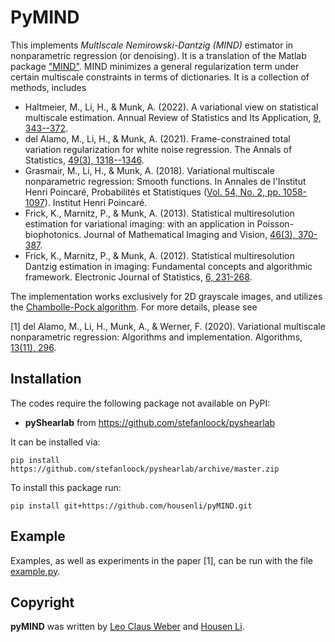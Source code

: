 # PyMIND

This implements *MultIscale Nemirowski-Dantzig (MIND)* estimator in nonparametric regression (or denoising). It is a translation of the Matlab package ["MIND"](https://github.com/housenli/MIND). 
MIND minimizes a general regularization term under certain multiscale constraints in terms of dictionaries. It is a collection of methods, includes 
-  Haltmeier, M., Li, H., & Munk, A. (2022). A variational view on statistical multiscale estimation. Annual Review of Statistics and Its Application, [9, 343--372](https://www.annualreviews.org/doi/abs/10.1146/annurev-statistics-040120-030531).
-  del Alamo, M., Li, H., & Munk, A. (2021). Frame-constrained total variation regularization for white noise regression. The Annals of Statistics, [49(3), 1318--1346](https://projecteuclid.org/journals/annals-of-statistics/volume-49/issue-3/Frame-constrained-total-variation-regularization-for-white-noise-regression/10.1214/20-AOS2001.short).
-  Grasmair, M., Li, H., & Munk, A. (2018). Variational multiscale nonparametric regression: Smooth functions. In Annales de l'Institut Henri Poincaré, Probabilités et Statistiques ([Vol. 54, No. 2, pp. 1058-1097](https://projecteuclid.org/euclid.aihp/1524643240)). Institut Henri Poincaré.
- Frick, K., Marnitz, P., & Munk, A. (2013). Statistical multiresolution estimation for variational imaging: with an application in Poisson-biophotonics. Journal of Mathematical Imaging and Vision, [46(3), 370-387](https://link.springer.com/article/10.1007/s10851-012-0368-5).
- Frick, K., Marnitz, P., & Munk, A. (2012). Statistical multiresolution Dantzig estimation in imaging: Fundamental concepts and algorithmic framework. Electronic Journal of Statistics, [6, 231-268](https://projecteuclid.org/euclid.aihp/1524643240).

The implementation works exclusively for 2D grayscale images, and utilizes the [Chambolle-Pock algorithm](https://link.springer.com/article/10.1007/s10851-010-0251-1). For more details, please see 

\[1\] del Alamo, M., Li, H., Munk, A., & Werner, F. (2020). Variational multiscale nonparametric regression: Algorithms and implementation. Algorithms, [13(11), 296](https://doi.org/10.3390/a13110296).

## Installation
The codes require the following package not available on PyPI:
- **pyShearlab** from https://github.com/stefanloock/pyshearlab

It can be installed via:

    pip install https://github.com/stefanloock/pyshearlab/archive/master.zip

To install this package run:

    pip install git+https://github.com/housenli/pyMIND.git

## Example

Examples, as well as experiments in the paper \[1\], can be run with the file [example.py](https://gitlab.gwdg.de/hli1/pymind/-/blob/master/example.py). 

## Copyright

**pyMIND** was written by [Leo Claus Weber](https://github.com/leoc-weber) and [Housen Li](https://github.com/housenli). 
